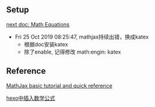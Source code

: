 





## Setup

[next doc: Math Equations](https://github.com/theme-next/hexo-theme-next/blob/master/docs/MATH.md)

* Fri 25 Oct 2019 08:25:47, mathjax持续出错，换成katex
    - 根据doc安装katex
    - 除了enable, 记得修改 math:engin: katex

## Reference


[MathJax basic tutorial and quick reference](https://math.meta.stackexchange.com/questions/5020/mathjax-basic-tutorial-and-quick-reference)  

[hexo中插入数学公式](http://stevenshi.me/2017/06/26/hexo-insert-formula/)